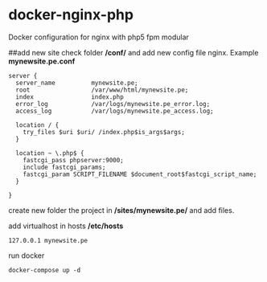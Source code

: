 # docker-nginx-php
Docker configuration for nginx with php5 fpm modular

##add new site
check folder **/conf/** and add new config file nginx. Example **mynewsite.pe.conf**
```
server {
  server_name          mynewsite.pe;
  root                 /var/www/html/mynewsite.pe;
  index                index.php
  error_log            /var/logs/mynewsite.pe_error.log;
  access_log           /var/logs/mynewsite.pe_access.log;

  location / {
    try_files $uri $uri/ /index.php$is_args$args;
  }

  location ~ \.php$ {
    fastcgi_pass phpserver:9000;
    include fastcgi_params;
    fastcgi_param SCRIPT_FILENAME $document_root$fastcgi_script_name;
  }

}
```
create new folder the project in **/sites/mynewsite.pe/** and add files.

add virtualhost in hosts **/etc/hosts**

```
127.0.0.1 mynewsite.pe
```


run docker
```
docker-compose up -d
```


